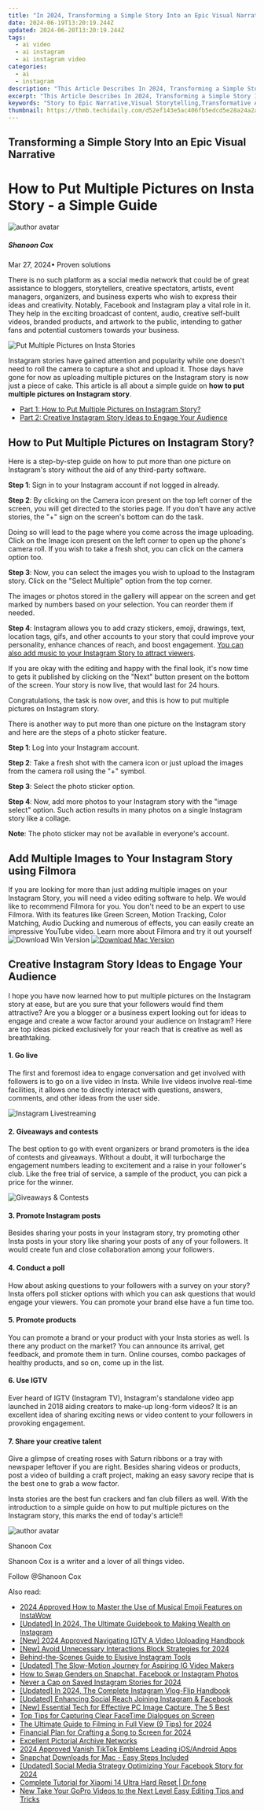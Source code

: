 ```yaml
---
title: "In 2024, Transforming a Simple Story Into an Epic Visual Narrative"
date: 2024-06-19T13:20:19.244Z
updated: 2024-06-20T13:20:19.244Z
tags:
  - ai video
  - ai instagram
  - ai instagram video
categories:
  - ai
  - instagram
description: "This Article Describes In 2024, Transforming a Simple Story Into an Epic Visual Narrative"
excerpt: "This Article Describes In 2024, Transforming a Simple Story Into an Epic Visual Narrative"
keywords: "Story to Epic Narrative,Visual Storytelling,Transformative Art,Epic Visual Stories,Engaging Imagery,Narrative Enhancement,Epic Visual Tales"
thumbnail: https://thmb.techidaily.com/d52ef143e5ac406fb5edcd5e28a24a2a1379f299efd751d4b382d0440e3e89ad.jpg
---
```


## Transforming a Simple Story Into an Epic Visual Narrative

# How to Put Multiple Pictures on Insta Story - a Simple Guide

![author avatar](https://images.wondershare.com/filmora/article-images/shannon-cox.jpg)

##### Shanoon Cox

 Mar 27, 2024• Proven solutions

There is no such platform as a social media network that could be of great assistance to bloggers, storytellers, creative spectators, artists, event managers, organizers, and business experts who wish to express their ideas and creativity. Notably, Facebook and Instagram play a vital role in it. They help in the exciting broadcast of content, audio, creative self-built videos, branded products, and artwork to the public, intending to gather fans and potential customers towards your business.

![Put Multiple Pictures on Insta Stories](https://images.wondershare.com/filmora/article-images/put-multiple-pictures-on-insta-stories.jpg)

Instagram stories have gained attention and popularity while one doesn't need to roll the camera to capture a shot and upload it. Those days have gone for now as uploading multiple pictures on the Instagram story is now just a piece of cake. This article is all about a simple guide on **how to put multiple pictures on Instagram story**.

* [Part 1: How to Put Multiple Pictures on Instagram Story?](#part1)
* [Part 2: Creative Instagram Story Ideas to Engage Your Audience](#part2)

## How to Put Multiple Pictures on Instagram Story?

Here is a step-by-step guide on how to put more than one picture on Instagram's story without the aid of any third-party software.

**Step 1**: Sign in to your Instagram account if not logged in already.

**Step 2**: By clicking on the Camera icon present on the top left corner of the screen, you will get directed to the stories page. If you don't have any active stories, the "+" sign on the screen's bottom can do the task.

Doing so will lead to the page where you come across the image uploading. Click on the Image icon present on the left corner to open up the phone's camera roll. If you wish to take a fresh shot, you can click on the camera option too.

**Step 3**: Now, you can select the images you wish to upload to the Instagram story. Click on the "Select Multiple" option from the top corner.

The images or photos stored in the gallery will appear on the screen and get marked by numbers based on your selection. You can reorder them if needed.

**Step 4**: Instagram allows you to add crazy stickers, emoji, drawings, text, location tags, gifs, and other accounts to your story that could improve your personality, enhance chances of reach, and boost engagement. [You can also add music to your Instagram Story to attract viewers](https://tools.techidaily.com/wondershare/filmora/download/).

If you are okay with the editing and happy with the final look, it's now time to gets it published by clicking on the "Next" button present on the bottom of the screen. Your story is now live, that would last for 24 hours.

Congratulations, the task is now over, and this is how to put multiple pictures on Instagram story.

There is another way to put more than one picture on the Instagram story and here are the steps of a photo sticker feature.

**Step 1**: Log into your Instagram account.

**Step 2**: Take a fresh shot with the camera icon or just upload the images from the camera roll using the "+" symbol.

**Step 3**: Select the photo sticker option.

**Step 4**: Now, add more photos to your Instagram story with the "image select" option. Such action results in many photos on a single Instagram story like a collage.

**Note**: The photo sticker may not be available in everyone's account.

## Add Multiple Images to Your Instagram Story using Filmora

If you are looking for more than just adding multiple images on your Instagram Story, you will need a video editing software to help. We would like to recommend Filmora for you. You don't need to be an expert to use Filmora. With its features like Green Screen, Motion Tracking, Color Matching, Audio Ducking and numerous of effects, you can easily create an impressive YouTube video. Learn more about Filmora and try it out yourself![![Download Win Version](https://images.wondershare.com/filmora/guide/download-btn-win.jpg) ](https://tools.techidaily.com/wondershare/filmora/download/) [![Download Mac Version](https://images.wondershare.com/filmora/guide/download-btn-mac.jpg) ](https://tools.techidaily.com/wondershare/filmora/download/)

## Creative Instagram Story Ideas to Engage Your Audience

I hope you have now learned how to put multiple pictures on the Instagram story at ease, but are you sure that your followers would find them attractive? Are you a blogger or a business expert looking out for ideas to engage and create a wow factor around your audience on Instagram? Here are top ideas picked exclusively for your reach that is creative as well as breathtaking.

#### 1\. Go live

The first and foremost idea to engage conversation and get involved with followers is to go on a live video in Insta. While live videos involve real-time facilities, it allows one to directly interact with questions, answers, comments, and other ideas from the user side.

![Instagram Livestreaming](https://images.wondershare.com/filmora/article-images/instagram-livestreaming.jpg)

#### 2\. Giveaways and contests

The best option to go with event organizers or brand promoters is the idea of contests and giveaways. Without a doubt, it will turbocharge the engagement numbers leading to excitement and a raise in your follower's club. Like the free trial of service, a sample of the product, you can pick a price for the winner.

![Giveaways & Contests](https://images.wondershare.com/filmora/article-images/giveaways-and-contests.jpg)

#### 3\. Promote Instagram posts

Besides sharing your posts in your Instagram story, try promoting other Insta posts in your story like sharing your posts of any of your followers. It would create fun and close collaboration among your followers.

#### 4\. Conduct a poll

How about asking questions to your followers with a survey on your story? Insta offers poll sticker options with which you can ask questions that would engage your viewers. You can promote your brand else have a fun time too.

#### 5\. Promote products

You can promote a brand or your product with your Insta stories as well. Is there any product on the market? You can announce its arrival, get feedback, and promote them in turn. Online courses, combo packages of healthy products, and so on, come up in the list.

#### 6\. Use IGTV

Ever heard of IGTV (Instagram TV), Instagram's standalone video app launched in 2018 aiding creators to make-up long-form videos? It is an excellent idea of sharing exciting news or video content to your followers in provoking engagement.

#### 7\. Share your creative talent

Give a glimpse of creating roses with Saturn ribbons or a tray with newspaper leftover if you are right. Besides sharing videos or products, post a video of building a craft project, making an easy savory recipe that is the best one to grab a wow factor.

Insta stories are the best fun crackers and fan club fillers as well. With the introduction to a simple guide on how to put multiple pictures on the Instagram story, this marks the end of today's article!!

![author avatar](https://images.wondershare.com/filmora/article-images/shannon-cox.jpg)

Shanoon Cox

Shanoon Cox is a writer and a lover of all things video.

Follow @Shanoon Cox

<span class="atpl-alsoreadstyle">Also read:</span>
<div><ul>
<li><a href="https://instagram-clips.techidaily.com/2024-approved-how-to-master-the-use-of-musical-emoji-features-on-instawow/"><u>2024 Approved  How to Master the Use of Musical Emoji Features on InstaWow</u></a></li>
<li><a href="https://instagram-clips.techidaily.com/updated-in-2024-the-ultimate-guidebook-to-making-wealth-on-instagram/"><u>[Updated] In 2024, The Ultimate Guidebook to Making Wealth on Instagram</u></a></li>
<li><a href="https://instagram-clips.techidaily.com/new-2024-approved-navigating-igtv-a-video-uploading-handbook/"><u>[New] 2024 Approved  Navigating IGTV  A Video Uploading Handbook</u></a></li>
<li><a href="https://instagram-clips.techidaily.com/new-avoid-unnecessary-interactions-block-strategies-for-2024/"><u>[New] Avoid Unnecessary Interactions  Block Strategies for 2024</u></a></li>
<li><a href="https://instagram-clips.techidaily.com/behind-the-scenes-guide-to-elusive-instagram-tools/"><u>Behind-the-Scenes Guide to Elusive Instagram Tools</u></a></li>
<li><a href="https://instagram-clips.techidaily.com/updated-the-slow-motion-journey-for-aspiring-ig-video-makers/"><u>[Updated] The Slow-Motion Journey for Aspiring IG Video Makers</u></a></li>
<li><a href="https://instagram-clips.techidaily.com/how-to-swap-genders-on-snapchat-facebook-or-instagram-photos/"><u>How to Swap Genders on Snapchat, Facebook or Instagram Photos</u></a></li>
<li><a href="https://instagram-clips.techidaily.com/never-a-cap-on-saved-instagram-stories-for-2024/"><u>Never a Cap on Saved Instagram Stories for 2024</u></a></li>
<li><a href="https://instagram-clips.techidaily.com/updated-in-2024-the-complete-instagram-vlog-flip-handbook/"><u>[Updated] In 2024, The Complete Instagram Vlog-Flip Handbook</u></a></li>
<li><a href="https://instagram-clips.techidaily.com/updated-enhancing-social-reach-joining-instagram-and-facebook/"><u>[Updated] Enhancing Social Reach  Joining Instagram & Facebook</u></a></li>
<li><a href="https://screen-mirroring-recording.techidaily.com/new-essential-tech-for-effective-pc-image-capture-the-5-best/"><u>[New] Essential Tech for Effective PC Image Capture, The 5 Best</u></a></li>
<li><a href="https://remote-screen-capture.techidaily.com/top-tips-for-capturing-clear-facetime-dialogues-on-screen/"><u>Top Tips for Capturing Clear FaceTime Dialogues on Screen</u></a></li>
<li><a href="https://some-approaches.techidaily.com/the-ultimate-guide-to-filming-in-full-view-9-tips-for-2024/"><u>The Ultimate Guide to Filming in Full View (9 Tips) for 2024</u></a></li>
<li><a href="https://some-knowledge.techidaily.com/financial-plan-for-crafting-a-song-to-screen-for-2024/"><u>Financial Plan for Crafting a Song to Screen for 2024</u></a></li>
<li><a href="https://extra-tips.techidaily.com/excellent-pictorial-archive-networks/"><u>Excellent Pictorial Archive Networks</u></a></li>
<li><a href="https://tiktok-clips.techidaily.com/2024-approved-vanish-tiktok-emblems-leading-iosandroid-apps/"><u>2024 Approved  Vanish TikTok Emblems  Leading iOS/Android Apps</u></a></li>
<li><a href="https://tiktok-clips.techidaily.com/snapchat-downloads-for-mac-easy-steps-included/"><u>Snapchat Downloads for Mac - Easy Steps Included</u></a></li>
<li><a href="https://facebook-video-recording.techidaily.com/updated-social-media-strategy-optimizing-your-facebook-story-for-2024/"><u>[Updated] Social Media Strategy  Optimizing Your Facebook Story for 2024</u></a></li>
<li><a href="https://techidaily.com/complete-tutorial-for-xiaomi-14-ultra-hard-reset-drfone-by-drfone-reset-android-reset-android/"><u>Complete Tutorial for Xiaomi 14 Ultra Hard Reset | Dr.fone</u></a></li>
<li><a href="https://video-content-creator.techidaily.com/new-take-your-gopro-videos-to-the-next-level-easy-editing-tips-and-tricks/"><u>New Take Your GoPro Videos to the Next Level Easy Editing Tips and Tricks</u></a></li>
</ul></div>

<ins class="adsbygoogle"
      style="display:block"
      data-ad-client="ca-pub-7571918770474297"
      data-ad-slot="8358498916"
      data-ad-format="auto"
      data-full-width-responsive="true"></ins>